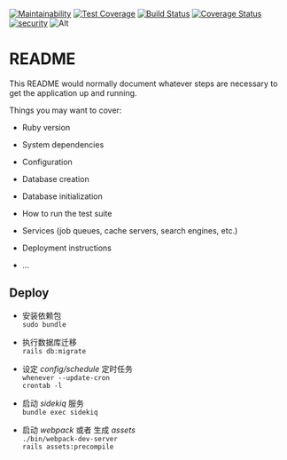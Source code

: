 [![Maintainability](https://api.codeclimate.com/v1/badges/62169bb8e53f6d2721a9/maintainability)](https://codeclimate.com/github/ShanRubyist/TianLuo/maintainability)
[![Test Coverage](https://api.codeclimate.com/v1/badges/62169bb8e53f6d2721a9/test_coverage)](https://codeclimate.com/github/ShanRubyist/TianLuo/test_coverage)
[![Build Status](https://travis-ci.org/ShanRubyist/TianLuo.svg?branch=master)](https://travis-ci.org/ShanRubyist/TianLuo)
[![Coverage Status](https://coveralls.io/repos/github/ShanRubyist/TianLuo/badge.svg)](https://coveralls.io/github/ShanRubyist/TianLuo)
[![security](https://hakiri.io/github/ShanRubyist/TianLuo/master.svg)](https://hakiri.io/github/ShanRubyist/TianLuo/master)
![Alt](https://repobeats.axiom.co/api/embed/53b9bd22627cee5ce3694fb2cd940a4603ec7caa.svg "Repobeats analytics image")

# README

This README would normally document whatever steps are necessary to get the
application up and running.

Things you may want to cover:

* Ruby version

* System dependencies

* Configuration

* Database creation

* Database initialization

* How to run the test suite

* Services (job queues, cache servers, search engines, etc.)

* Deployment instructions

* ...

## Deploy

* 安装依赖包  
`sudo bundle`

* 执行数据库迁移  
`rails db:migrate`

* 设定 *config/schedule* 定时任务  
`whenever --update-cron`  
`crontab -l`

* 启动 *sidekiq* 服务  
`bundle exec sidekiq`  

* 启动 *webpack* 或者 生成 *assets*  
`./bin/webpack-dev-server`  
`rails assets:precompile`
